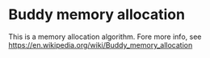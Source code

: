 Buddy memory allocation
==========

This is a memory allocation algorithm. Fore more info, see https://en.wikipedia.org/wiki/Buddy_memory_allocation

